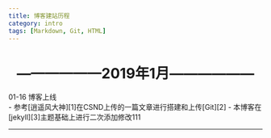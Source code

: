 ```yaml
---
title: 博客建站历程
category: intro
tags: [Markdown, Git, HTML]
---
```


# <center>——————2019年1月——————</center>
<div class="table-title">01-16 博客上线</div>
- 参考[逍遥风大神][1]在CSND上传的一篇文章进行搭建和上传[Git][2]
- 本博客在[jekyll][3]主题基础上进行二次添加修改111

---

[1]: https://blog.csdn.net/xhq13995711417/article/details/101032806
[2]: https://github.com/Nvzjuir/nvzjuir.github.io
[3]: https://github.com/rlue/jekyll-solana
